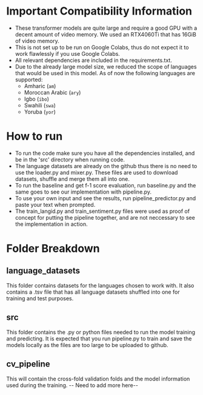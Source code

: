 # Important Compatibility Information
- These transformer models are quite large and require a good GPU with a decent amount of video memory. We used an RTX4060Ti that has 16GiB of video memory.
- This is not set up to be run on Google Colabs, thus do not expect it to work flawlessly if you use Google Colabs.
- All relevant dependencies are included in the requirements.txt.
- Due to the already large model size, we reduced the scope of languages that would be used in this model. As of now the following languages are supported: 
    - Amharic (`am`)
    - Moroccan Arabic (`ary`)
    - Igbo (`ibo`)
    - Swahili (`swa`)
    - Yoruba (`yor`)
# How to run
- To run the code make sure you have all the dependencies installed, and be in the 'src' directory when running code.
- The language datasets are already on the github thus there is no need to use the loader.py and mixer.py. These files are used to download datasets, shuffle and merge them all into one.
- To run the baseline and get f-1 score evaluation, run baseline.py and the same goes to see our implementation with pipeline.py.
- To use your own input and see the results, run pipeline_predictor.py and paste your text when prompted.
- The train_langid.py and train_sentiment.py files were used as proof of concept for putting the pipeline together, and are not neccessary to see the implementation in action.
# Folder Breakdown
## language_datasets
This folder contains datasets for the languages chosen to work with. It also contains a .tsv file that has all language datasets shuffled into one for training and test purposes.
## src
This folder contains the .py or python files needed to run the model training and predicting. It is expected that you run pipeline.py to train and save the models locally as the files are too large to be uploaded to github.
## cv_pipeline
This will contain the cross-fold validation folds and the model information used during the training.
-- Need to add more here--